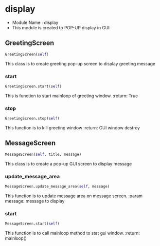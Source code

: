 # display

- Module Name : display
- This module is created to POP-UP display in GUI

## GreetingScreen
```python
GreetingScreen(self)
```
This class is to create greeting pop-up screen to display greeting message
### start
```python
GreetingScreen.start(self)
```

This is function to start mainloop of greeting window.
:return: True

### stop
```python
GreetingScreen.stop(self)
```

This function is to kill greeting window
:return: GUI window destroy

## MessageScreen
```python
MessageScreen(self, title, message)
```
This class is to create a pop-up GUI screen to display message
### update_message_area
```python
MessageScreen.update_message_area(self, message)
```

This function is to update message area on message screen.
:param message: message to display

### start
```python
MessageScreen.start(self)
```

This function is to call mainloop method to stat gui window.
:return: mainloop()

